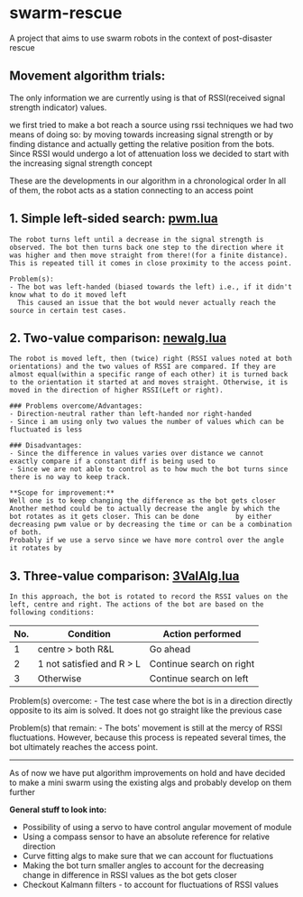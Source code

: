 # swarm-rescue
A project that aims to use swarm robots in the context of post-disaster rescue

## Movement algorithm trials:

The only information we are currently using is that of RSSI(received signal strength indicator) values. 

we first tried to make a bot reach a source using rssi techniques
we had two means of doing so: by moving towards increasing signal strength or by finding distance and actually getting the relative position from the bots.
Since RSSI would undergo a lot of attenuation loss we decided to start with the increasing signal strength concept

These are the developments in our algorithm in a chronological order
In all of them, the robot acts as a station connecting to an access point

## 1. Simple left-sided search: [pwm.lua](https://github.com/project-swarm-rescue/swarm-rescue/blob/master/pwm.lua)
	The robot turns left until a decrease in the signal strength is observed. The bot then turns back one step to the direction where it was higher and then move straight from there!(for a finite distance). This is repeated till it comes in close proximity to the access point. 

	Problem(s): 
	- The bot was left-handed (biased towards the left) i.e., if it didn't know what to do it moved left
	  This caused an issue that the bot would never actually reach the source in certain test cases. 

## 2. Two-value comparison: [newalg.lua](https://github.com/project-swarm-rescue/swarm-rescue/blob/master/newalg.lua)
	The robot is moved left, then (twice) right (RSSI values noted at both orientations) and the two values of RSSI are compared. If they are almost equal(within a specific range of each other) it is turned back to the orientation it started at and moves straight. Otherwise, it is moved in the direction of higher RSSI(Left or right).

	### Problems overcome/Advantages:
	- Direction-neutral rather than left-handed nor right-handed
	- Since i am using only two values the number of values which can be fluctuated is less

	### Disadvantages: 
	- Since the difference in values varies over distance we cannot exactly compare if a constant diff is being used to 
	- Since we are not able to control as to how much the bot turns since there is no way to keep track.

	**Scope for improvement:**
	Well one is to keep changing the difference as the bot gets closer
	Another method could be to actually decrease the angle by which the bot rotates as it gets closer. This can be done 	    by either decreasing pwm value or by decreasing the time or can be a combination of both.
	Probably if we use a servo since we have more control over the angle it rotates by

## 3. Three-value comparison: [3ValAlg.lua](https://github.com/project-swarm-rescue/swarm-rescue/blob/master/3ValAlgo.lua)
	In this approach, the bot is rotated to record the RSSI values on the left, centre and right. The actions of the bot are based on the following conditions:

No. |Condition | Action performed
--- | -------- | ----------------
1 | centre > both R&L | Go ahead
2 | 1 not satisfied and R > L | Continue search on right
3 | Otherwise | Continue search on left

Problem(s) overcome:
	- The test case where the bot is in a direction directly opposite to its aim is solved. It does not go straight like the previous case

Problem(s) that remain:
	- The bots' movement is still at the mercy of RSSI fluctuations. However, because this process is repeated several times, the bot ultimately reaches the access point.

---
As of now we have put algorithm improvements on hold and have decided to make a mini swarm using the existing algs and probably develop on them further

**General stuff to look into:**
- Possibility of using a servo to have control angular movement of module
- Using a compass sensor to have an absolute reference for relative direction
- Curve fitting algs to make sure that we can account for fluctuations
- Making the bot turn smaller angles to account for the decreasing change in difference in RSSI values as the bot gets closer
-  Checkout Kalmann filters - to account for fluctuations of RSSI values
